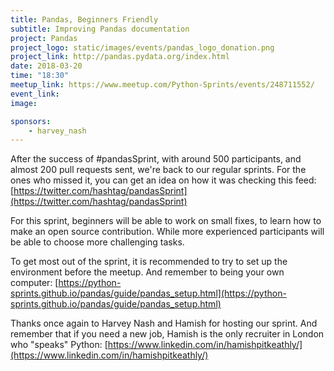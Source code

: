```yaml
---
title: Pandas, Beginners Friendly
subtitle: Improving Pandas documentation
project: Pandas
project_logo: static/images/events/pandas_logo_donation.png
project_link: http://pandas.pydata.org/index.html
date: 2018-03-20
time: "18:30"
meetup_link: https://www.meetup.com/Python-Sprints/events/248711552/
event_link:
image:

sponsors: 
    - harvey_nash
---
```

After the success of #pandasSprint, with around 500 participants, and almost 200 pull requests sent, we're back to our regular sprints. 
For the ones who missed it, you can get an idea on how it was checking this feed:
[https://twitter.com/hashtag/pandasSprint](https://twitter.com/hashtag/pandasSprint)

For this sprint, beginners will be able to work on small fixes, to learn how to make an open source contribution.
While more experienced participants will be able to choose more challenging tasks.

To get most out of the sprint, it is recommended to try to set up the environment before the meetup.
And remember to being your own computer:
[https://python-sprints.github.io/pandas/guide/pandas_setup.html](https://python-sprints.github.io/pandas/guide/pandas_setup.html)

Thanks once again to Harvey Nash and Hamish for hosting our sprint.
And remember that if you need a new job, Hamish is the only recruiter in London who "speaks" Python: [https://www.linkedin.com/in/hamishpitkeathly/](https://www.linkedin.com/in/hamishpitkeathly/)
